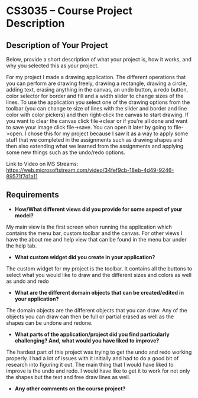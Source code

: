 # CS3035 – Course Project Description

## Description of Your Project

Below, provide a short description of what your project is, how it works, and why you selected this as your project.

For my project I made a drawing application. The different operations that you can perform are drawing freely, drawing
a rectangle, drawing a circle, adding text, erasing anything in the canvas, an undo button, a redo button, color 
selector for border and fill and a width slider to change sizes of the lines. To use the application you select one of 
the drawing options from the toolbar (you can change te size of lines with the slider and border and line color with 
color pickers) and then right-click the canvas to start drawing. If you want to clear the canvas click file->clear 
or if you're all done and want to save your image click file->save. You can open it later by going to file->open.
I chose this for my project because I saw it as a way to apply some stuff that we completed in the assignments such 
as drawing shapes and then also extending what we learned from the assignments and applying some new things 
such as the undo/redo options.

Link to Video on MS Streams: https://web.microsoftstream.com/video/34fef9cb-18eb-4d49-9246-89571f7d1a11

## Requirements

- **How/What different views did you provide for some aspect of your model?**

My main view is the first screen when running the application which contains the menu bar, custom toolbar and the 
canvas. For other views I have the about me and help view that can be found in the menu bar under the help tab.

- **What custom widget did you create in your application?**

The custom widget for my project is the toolbar. It contains all the buttons to select what you would like to draw and 
the different sizes and colors as well as undo and redo

- **What are the different domain objects that can be created/edited in 
your application?**

The domain objects are the different objects that you can draw. Any of the objects you can draw can 
then be full or partial erased as well as the shapes can be undone and redone.
 
- **What parts of the application/project did you find particularly challenging? 
And, what would you have liked to improve?**

The hardest part of this project was trying to get the undo and redo working properly. I had a lot of issues with it 
initially and had to do a good bit of research into figuring it out. The main thing that I would have liked to improve
is the undo and redo. I would have like to get it to work for not only the shapes but the text and free draw lines as
well.

- **Any  other comments on the course project?**






